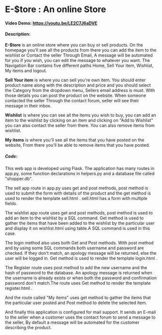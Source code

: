 # E-$tore : An online Store
#### Video Demo: https://youtu.be/LE2C7J6aDVE
#### Description: 
**E-$tore** is an online store where you can buy or sell products. On the homepage you'll see all the products from there you can add the item to the wishlist or Contact the seller Through Email, A message will be automated for you if you wish, you can edit the message to whatever you want. The Navigation Bar contains five different paths Home, Sell Your item, Wishlist, My items and logout.

**Sell Your item** is where you can sell you're own item. You should enter product name along with the description and price and you should select the Category from the dropdown menu, Sellers email address is must. With those details you can post the product on the website. When someone contacted the seller Through the contact forum, seller will see their message in their inbox.

**Wishlist** is where you can see all the items you wish to buy, you can add an item to the wishlist by clicking on an item and clicking on "Add to Wishlist" you can also contact the seller from there. You can also remove items from wishlist.

**My items** is where you'll see all the items that you have posted on the website, From there you'll be able to remove items that you have posted.

##### Code:
This web app is developed using Flask. The application has many routes in app.py,  some function declarations in helpers.py and a database file called "shopper.db". 

The sell app route in app.py uses get and post methods, post method is used to submit the form with details of the product and the get method is used to render the template sell.html .
sell.html has a form with multiple fields.

The wishlist app route uses get and post methods, post method is used to add an item to the wishlist by a SQL command. Get method is used to gather the items that have been added to the wishlist by the particular user and display it on wishlist.html using table.A SQL command is used in this case.

The login method also uses both Get and Post methods. With post method and by using some SQL commands both username and password are checked. If they don't match, an apology message will be returned, else the user will be logged in. Get method is used to render the template login.html .

The Register route uses post method to add the new username and the hash of password to the database. An apology message is returned when the username is already exists or when both the password and confirmation password don't match.The route uses Get method to render the template register.html .

And the route called "My items" uses get method to gather the items that the particular user posted and Post method to delete the selected item. 

And finally this application is configured for mail support. It sends an E-mail to the seller when a customer uses the contact forum to send a message to the seller,  By default a message will be automated for the customer describing the product.